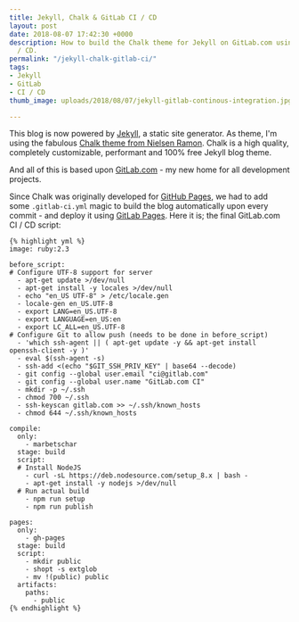 ```yaml
---
title: Jekyll, Chalk & GitLab CI / CD
layout: post
date: 2018-08-07 17:42:30 +0000
description: How to build the Chalk theme for Jekyll on GitLab.com using GitLab CI
  / CD.
permalink: "/jekyll-chalk-gitlab-ci/"
tags:
- Jekyll
- GitLab
- CI / CD
thumb_image: uploads/2018/08/07/jekyll-gitlab-continous-integration.jpg

---
```

This blog is now powered by [Jekyll](https://jekyllrb.com), a static site generator. As theme, I'm using the fabulous [Chalk theme from Nielsen Ramon](https://github.com/nielsenramon/chalk). Chalk is a high quality, completely customizable, performant and 100% free Jekyll blog theme.

And all of this is based upon [GitLab.com](GitLab.com) - my new home for all development projects.

Since Chalk was originally developed for [GitHub Pages](https://pages.github.com), we had to add some `.gitlab-ci.yml` magic to build the blog automatically upon every commit - and deploy it using [GitLab Pages](https://about.gitlab.com/features/pages/). Here it is; the final GitLab.com CI / CD script:

    {% highlight yml %}
    image: ruby:2.3
    
    before_script:
    # Configure UTF-8 support for server
      - apt-get update >/dev/null
      - apt-get install -y locales >/dev/null
      - echo "en_US UTF-8" > /etc/locale.gen
      - locale-gen en_US.UTF-8
      - export LANG=en_US.UTF-8
      - export LANGUAGE=en_US:en
      - export LC_ALL=en_US.UTF-8
    # Configure Git to allow push (needs to be done in before_script)
      - 'which ssh-agent || ( apt-get update -y && apt-get install openssh-client -y )'
      - eval $(ssh-agent -s)
      - ssh-add <(echo "$GIT_SSH_PRIV_KEY" | base64 --decode)
      - git config --global user.email "ci@gitlab.com"
      - git config --global user.name "GitLab.com CI"
      - mkdir -p ~/.ssh
      - chmod 700 ~/.ssh
      - ssh-keyscan gitlab.com >> ~/.ssh/known_hosts
      - chmod 644 ~/.ssh/known_hosts
    
    compile:
      only:
        - marbetschar
      stage: build
      script:
      # Install NodeJS
        - curl -sL https://deb.nodesource.com/setup_8.x | bash -
        - apt-get install -y nodejs >/dev/null
      # Run actual build
        - npm run setup
        - npm run publish
    
    pages:
      only:
        - gh-pages
      stage: build
      script:
        - mkdir public
        - shopt -s extglob
        - mv !(public) public
      artifacts:
        paths:
          - public
    {% endhighlight %}